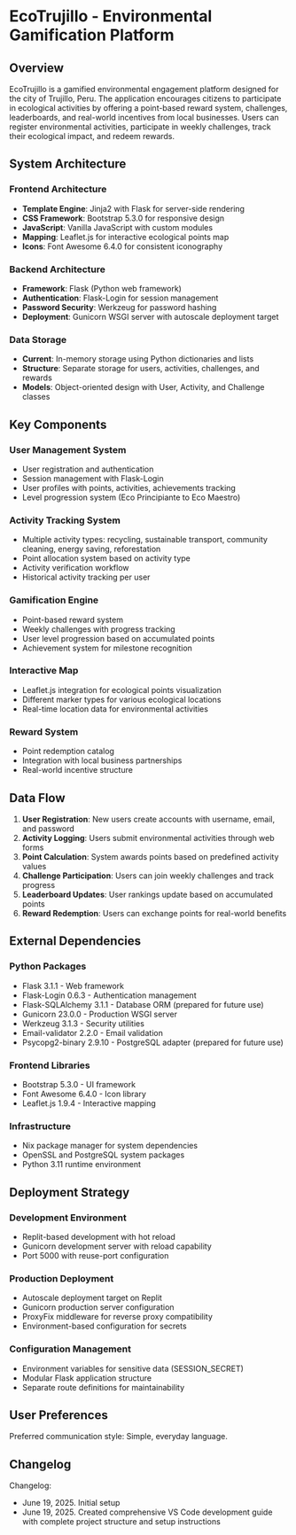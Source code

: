 # EcoTrujillo - Environmental Gamification Platform

## Overview

EcoTrujillo is a gamified environmental engagement platform designed for the city of Trujillo, Peru. The application encourages citizens to participate in ecological activities by offering a point-based reward system, challenges, leaderboards, and real-world incentives from local businesses. Users can register environmental activities, participate in weekly challenges, track their ecological impact, and redeem rewards.

## System Architecture

### Frontend Architecture
- **Template Engine**: Jinja2 with Flask for server-side rendering
- **CSS Framework**: Bootstrap 5.3.0 for responsive design
- **JavaScript**: Vanilla JavaScript with custom modules
- **Mapping**: Leaflet.js for interactive ecological points map
- **Icons**: Font Awesome 6.4.0 for consistent iconography

### Backend Architecture
- **Framework**: Flask (Python web framework)
- **Authentication**: Flask-Login for session management
- **Password Security**: Werkzeug for password hashing
- **Deployment**: Gunicorn WSGI server with autoscale deployment target

### Data Storage
- **Current**: In-memory storage using Python dictionaries and lists
- **Structure**: Separate storage for users, activities, challenges, and rewards
- **Models**: Object-oriented design with User, Activity, and Challenge classes

## Key Components

### User Management System
- User registration and authentication
- Session management with Flask-Login
- User profiles with points, activities, achievements tracking
- Level progression system (Eco Principiante to Eco Maestro)

### Activity Tracking System
- Multiple activity types: recycling, sustainable transport, community cleaning, energy saving, reforestation
- Point allocation system based on activity type
- Activity verification workflow
- Historical activity tracking per user

### Gamification Engine
- Point-based reward system
- Weekly challenges with progress tracking
- User level progression based on accumulated points
- Achievement system for milestone recognition

### Interactive Map
- Leaflet.js integration for ecological points visualization
- Different marker types for various ecological locations
- Real-time location data for environmental activities

### Reward System
- Point redemption catalog
- Integration with local business partnerships
- Real-world incentive structure

## Data Flow

1. **User Registration**: New users create accounts with username, email, and password
2. **Activity Logging**: Users submit environmental activities through web forms
3. **Point Calculation**: System awards points based on predefined activity values
4. **Challenge Participation**: Users can join weekly challenges and track progress
5. **Leaderboard Updates**: User rankings update based on accumulated points
6. **Reward Redemption**: Users can exchange points for real-world benefits

## External Dependencies

### Python Packages
- Flask 3.1.1 - Web framework
- Flask-Login 0.6.3 - Authentication management
- Flask-SQLAlchemy 3.1.1 - Database ORM (prepared for future use)
- Gunicorn 23.0.0 - Production WSGI server
- Werkzeug 3.1.3 - Security utilities
- Email-validator 2.2.0 - Email validation
- Psycopg2-binary 2.9.10 - PostgreSQL adapter (prepared for future use)

### Frontend Libraries
- Bootstrap 5.3.0 - UI framework
- Font Awesome 6.4.0 - Icon library
- Leaflet.js 1.9.4 - Interactive mapping

### Infrastructure
- Nix package manager for system dependencies
- OpenSSL and PostgreSQL system packages
- Python 3.11 runtime environment

## Deployment Strategy

### Development Environment
- Replit-based development with hot reload
- Gunicorn development server with reload capability
- Port 5000 with reuse-port configuration

### Production Deployment
- Autoscale deployment target on Replit
- Gunicorn production server configuration
- ProxyFix middleware for reverse proxy compatibility
- Environment-based configuration for secrets

### Configuration Management
- Environment variables for sensitive data (SESSION_SECRET)
- Modular Flask application structure
- Separate route definitions for maintainability

## User Preferences

Preferred communication style: Simple, everyday language.

## Changelog

Changelog:
- June 19, 2025. Initial setup
- June 19, 2025. Created comprehensive VS Code development guide with complete project structure and setup instructions